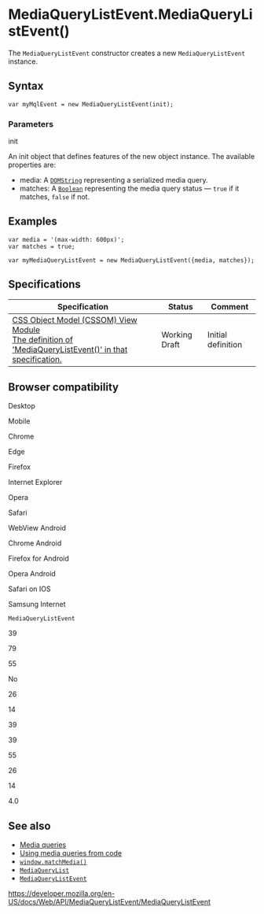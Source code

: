 MediaQueryListEvent.MediaQueryListEvent()
=========================================

The `MediaQueryListEvent` constructor creates a new `MediaQueryListEvent` instance.

Syntax
------

    var myMqlEvent = new MediaQueryListEvent(init);

### Parameters

init

An init object that defines features of the new object instance. The available properties are:

-   media: A [`DOMString`](../domstring) representing a serialized media query.
-   matches: A [`Boolean`](https://developer.mozilla.org/en-US/docs/Web/JavaScript/Reference/Global_Objects/Boolean) representing the media query status — `true` if it matches, `false` if not.

Examples
--------

    var media = '(max-width: 600px)';
    var matches = true;

    var myMediaQueryListEvent = new MediaQueryListEvent({media, matches});

Specifications
--------------

<table><thead><tr class="header"><th>Specification</th><th>Status</th><th>Comment</th></tr></thead><tbody><tr class="odd"><td><a href="https://drafts.csswg.org/cssom-view/#dom-mediaquerylistevent-mediaquerylistevent">CSS Object Model (CSSOM) View Module<br />
<span class="small">The definition of 'MediaQueryListEvent()' in that specification.</span></a></td><td><span class="spec-wd">Working Draft</span></td><td>Initial definition</td></tr></tbody></table>

Browser compatibility
---------------------

Desktop

Mobile

Chrome

Edge

Firefox

Internet Explorer

Opera

Safari

WebView Android

Chrome Android

Firefox for Android

Opera Android

Safari on IOS

Samsung Internet

`MediaQueryListEvent`

39

79

55

No

26

14

39

39

55

26

14

4.0

See also
--------

-   [Media queries](https://developer.mozilla.org/en-US/docs/Web/CSS/Media_Queries/Using_media_queries)
-   [Using media queries from code](https://developer.mozilla.org/en-US/docs/Web/CSS/Media_Queries/Testing_media_queries)
-   [`window.matchMedia()`](../window/matchmedia)
-   [`MediaQueryList`](../mediaquerylist)
-   [`MediaQueryListEvent`](../mediaquerylistevent)

<a href="https://developer.mozilla.org/en-US/docs/Web/API/MediaQueryListEvent/MediaQueryListEvent" class="_attribution-link">https://developer.mozilla.org/en-US/docs/Web/API/MediaQueryListEvent/MediaQueryListEvent</a>
